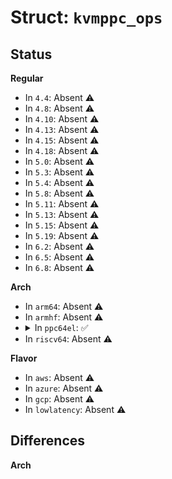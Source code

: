 # Struct: <code>kvmppc_ops</code>

## Status
<b>Regular</b>
<ul>
<li>
In <code>4.4</code>: Absent ⚠️
</li>
<li>
In <code>4.8</code>: Absent ⚠️
</li>
<li>
In <code>4.10</code>: Absent ⚠️
</li>
<li>
In <code>4.13</code>: Absent ⚠️
</li>
<li>
In <code>4.15</code>: Absent ⚠️
</li>
<li>
In <code>4.18</code>: Absent ⚠️
</li>
<li>
In <code>5.0</code>: Absent ⚠️
</li>
<li>
In <code>5.3</code>: Absent ⚠️
</li>
<li>
In <code>5.4</code>: Absent ⚠️
</li>
<li>
In <code>5.8</code>: Absent ⚠️
</li>
<li>
In <code>5.11</code>: Absent ⚠️
</li>
<li>
In <code>5.13</code>: Absent ⚠️
</li>
<li>
In <code>5.15</code>: Absent ⚠️
</li>
<li>
In <code>5.19</code>: Absent ⚠️
</li>
<li>
In <code>6.2</code>: Absent ⚠️
</li>
<li>
In <code>6.5</code>: Absent ⚠️
</li>
<li>
In <code>6.8</code>: Absent ⚠️
</li>
</ul>
<b>Arch</b>
<ul>
<li>
In <code>arm64</code>: Absent ⚠️
</li>
<li>
In <code>armhf</code>: Absent ⚠️
</li>
<li>
<details>
<summary>In <code>ppc64el</code>: ✅</summary>

```c
struct kvmppc_ops {
    struct module *owner;
    int (*get_sregs)(struct kvm_vcpu *, struct kvm_sregs *);
    int (*set_sregs)(struct kvm_vcpu *, struct kvm_sregs *);
    int (*get_one_reg)(struct kvm_vcpu *, u64, union kvmppc_one_reg *);
    int (*set_one_reg)(struct kvm_vcpu *, u64, union kvmppc_one_reg *);
    void (*vcpu_load)(struct kvm_vcpu *, int);
    void (*vcpu_put)(struct kvm_vcpu *);
    void (*set_msr)(struct kvm_vcpu *, u64);
    int (*vcpu_run)(struct kvm_run *, struct kvm_vcpu *);
    struct kvm_vcpu * (*vcpu_create)(struct kvm *, unsigned int);
    void (*vcpu_free)(struct kvm_vcpu *);
    int (*check_requests)(struct kvm_vcpu *);
    int (*get_dirty_log)(struct kvm *, struct kvm_dirty_log *);
    void (*flush_memslot)(struct kvm *, struct kvm_memory_slot *);
    int (*prepare_memory_region)(struct kvm *, struct kvm_memory_slot *, const struct kvm_userspace_memory_region *);
    void (*commit_memory_region)(struct kvm *, const struct kvm_userspace_memory_region *, const struct kvm_memory_slot *, const struct kvm_memory_slot *, enum kvm_mr_change);
    int (*unmap_hva_range)(struct kvm *, long unsigned int, long unsigned int);
    int (*age_hva)(struct kvm *, long unsigned int, long unsigned int);
    int (*test_age_hva)(struct kvm *, long unsigned int);
    void (*set_spte_hva)(struct kvm *, long unsigned int, pte_t);
    void (*mmu_destroy)(struct kvm_vcpu *);
    void (*free_memslot)(struct kvm_memory_slot *, struct kvm_memory_slot *);
    int (*create_memslot)(struct kvm_memory_slot *, long unsigned int);
    int (*init_vm)(struct kvm *);
    void (*destroy_vm)(struct kvm *);
    int (*get_smmu_info)(struct kvm *, struct kvm_ppc_smmu_info *);
    int (*emulate_op)(struct kvm_run *, struct kvm_vcpu *, unsigned int, int *);
    int (*emulate_mtspr)(struct kvm_vcpu *, int, ulong);
    int (*emulate_mfspr)(struct kvm_vcpu *, int, ulong *);
    void (*fast_vcpu_kick)(struct kvm_vcpu *);
    long int (*arch_vm_ioctl)(struct file *, unsigned int, long unsigned int);
    int (*hcall_implemented)(long unsigned int);
    int (*irq_bypass_add_producer)(struct irq_bypass_consumer *, struct irq_bypass_producer *);
    void (*irq_bypass_del_producer)(struct irq_bypass_consumer *, struct irq_bypass_producer *);
    int (*configure_mmu)(struct kvm *, struct kvm_ppc_mmuv3_cfg *);
    int (*get_rmmu_info)(struct kvm *, struct kvm_ppc_rmmu_info *);
    int (*set_smt_mode)(struct kvm *, long unsigned int, long unsigned int);
    void (*giveup_ext)(struct kvm_vcpu *, ulong);
    int (*enable_nested)(struct kvm *);
    int (*load_from_eaddr)(struct kvm_vcpu *, ulong *, void *, int);
    int (*store_to_eaddr)(struct kvm_vcpu *, ulong *, void *, int);
};
```
</details>
</li>
<li>
In <code>riscv64</code>: Absent ⚠️
</li>
</ul>
<b>Flavor</b>
<ul>
<li>
In <code>aws</code>: Absent ⚠️
</li>
<li>
In <code>azure</code>: Absent ⚠️
</li>
<li>
In <code>gcp</code>: Absent ⚠️
</li>
<li>
In <code>lowlatency</code>: Absent ⚠️
</li>
</ul>

## Differences
<b>Arch</b>
<ul>
</ul>
